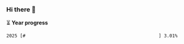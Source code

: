 ### Hi there :wave:

:hourglass_flowing_sand: **Year progress**

```txt
2025 [#                                                 ] 3.01%
```
